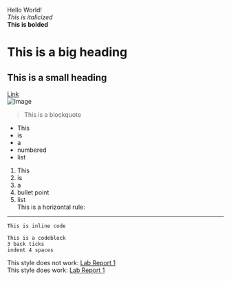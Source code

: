 Hello World!  
*This is italicized*  
**This is bolded**  
# This is a big heading  
## This is a small heading  
[Link](https://www.youtube.com/)  
![Image](https://img.etimg.com/thumb/msid-69533333,width-480,height-360,imgsize-35861,resizemode-4/getting-started.jpg)  
> This is a blockquote
* This
* is
* a
* numbered
* list
1. This
2. is
3. a
4. bullet point
5. list  
This is a horizontal rule:  
---
`This is inline code`
```
This is a codeblock
3 back ticks
indent 4 spaces
```
This style does not work:
[Lab Report 1](lab-report-1-week-0.html)  
This style does work:
[Lab Report 1](https://jadontran.github.io/cse15l-lab-reports/lab-report-1-week-0.html)